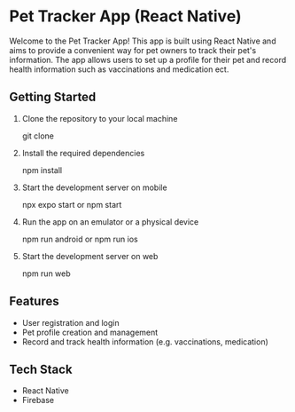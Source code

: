 # Pet Tracker App (React Native)

Welcome to the Pet Tracker App! This app is built using React Native and aims to provide a convenient way for pet owners to track their pet's information. The app allows users to set up a profile for their pet and record health information such as vaccinations and medication ect.

## Getting Started

1. Clone the repository to your local machine

    git clone 

2. Install the required dependencies

    npm install

3. Start the development server on mobile

    npx expo start 
    or 
    npm start

4. Run the app on an emulator or a physical device

    npm run android 
    or 
    npm run ios

5. Start the development server on web

    npm run web

## Features
- User registration and login
- Pet profile creation and management
- Record and track health information (e.g. vaccinations, medication)

## Tech Stack
- React Native
- Firebase

